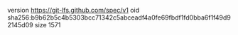 version https://git-lfs.github.com/spec/v1
oid sha256:b9b62b5c4b5303bcc71342c5abceadf4a0fe69fbdf1fd0bba6f1f49d92145d09
size 1571
